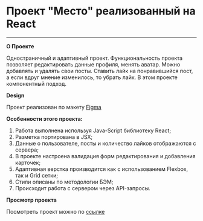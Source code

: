 # Проект "Место" реализованный на React
____

**О Проекте**

Одностраничный и адаптивный проект. Функциональность проекта позволяет редактировать данные профиля, менять аватар. Можно добавлять и удалять свои посты. Ставить лайк на понравившийся пост, а если вдруг мнение изменилось, то убрать лайк.
В этом проекте компонентный подход.

**Design**

Проект реализован по макету [Figma](https://www.figma.com/file/2cn9N9jSkmxD84oJik7xL7/JavaScript.-Sprint-4?node-id=0%3A1)

**Особенности этого проекта:**
1. Работа выполнена используя Java-Script библиотеку React;
2. Разметка портирована в JSX;
3. Данные о пользователе, посты и количество лайков отображаются с сервера;
4. В проекте настроена валидация форм редактирования и добавления карточек;
5. Адаптивная верстка производится как с использованием Flexbox, так и Grid сетки;
6. Стили описаны по методологии БЭМ;
7. Происходит работа с сервером через API-запросы.

**Просмотр проекта**

Посмотреть проект можно по [ссылке](https://olgadavlyud.github.io/mesto-react/)